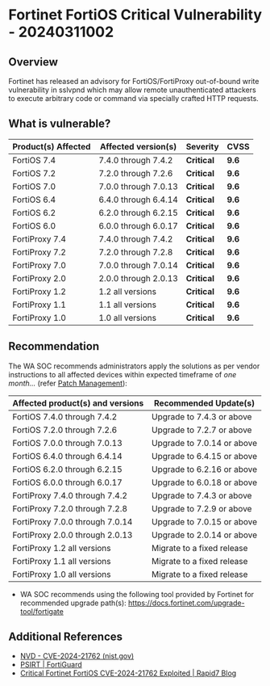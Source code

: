 # Fortinet FortiOS Critical Vulnerability - 20240311002

## Overview

Fortinet has released an advisory for FortiOS/FortiProxy out-of-bound write vulnerability in sslvpnd which may allow remote unauthenticated attackers to execute arbitrary code or command via specially crafted HTTP requests.

## What is vulnerable?

| Product(s) Affected | Affected version(s) | Severity | CVSS |
| ------------------- | ------------------- | -------- | ---- |
| FortiOS 7.4 | 7.4.0 through 7.4.2 |**Critical**|**9.6**|
| FortiOS 7.2 | 7.2.0 through 7.2.6 |**Critical**|**9.6**|
| FortiOS 7.0 | 7.0.0 through 7.0.13 |**Critical**|**9.6**|
| FortiOS 6.4 | 6.4.0 through 6.4.14 |**Critical**|**9.6**|
| FortiOS 6.2 | 6.2.0 through 6.2.15 |**Critical**|**9.6**|
| FortiOS 6.0 | 6.0.0 through 6.0.17 |**Critical**|**9.6**|
| FortiProxy 7.4 | 7.4.0 through 7.4.2 |**Critical**|**9.6**|
| FortiProxy 7.2 | 7.2.0 through 7.2.8 |**Critical**|**9.6**|
| FortiProxy 7.0 | 7.0.0 through 7.0.14 |**Critical**|**9.6**|
| FortiProxy 2.0 | 2.0.0 through 2.0.13 |**Critical**|**9.6**|
| FortiProxy 1.2 | 1.2 all versions |**Critical**|**9.6**|
| FortiProxy 1.1 | 1.1 all versions |**Critical**|**9.6**|
| FortiProxy 1.0 | 1.0 all versions |**Critical**|**9.6**|

## Recommendation

The WA SOC recommends administrators apply the solutions as per vendor instructions to all affected devices within expected timeframe of *one month...* (refer [Patch Management](../guidelines/patch-management.md)):


| Affected product(s) and versions | Recommended Update(s) |
| -------------------------------- | --------------------- |
| FortiOS 7.4.0 through 7.4.2 | Upgrade to 7.4.3 or above |
| FortiOS 7.2.0 through 7.2.6 | Upgrade to 7.2.7 or above |
| FortiOS 7.0.0 through 7.0.13 | Upgrade to 7.0.14 or above |
| FortiOS 6.4.0 through 6.4.14 | Upgrade to 6.4.15 or above |
| FortiOS 6.2.0 through 6.2.15 | Upgrade to 6.2.16 or above |
| FortiOS 6.0.0 through 6.0.17 | Upgrade to 6.0.18 or above |
| FortiProxy 7.4.0 through 7.4.2 | Upgrade to 7.4.3 or above |
| FortiProxy 7.2.0 through 7.2.8 | Upgrade to 7.2.9 or above |
| FortiProxy 7.0.0 through 7.0.14 | Upgrade to 7.0.15 or above |
| FortiProxy 2.0.0 through 2.0.13 | Upgrade to 2.0.14 or above |
| FortiProxy 1.2 all versions | Migrate to a fixed release |
| FortiProxy 1.1 all versions | Migrate to a fixed release |
| FortiProxy 1.0 all versions | Migrate to a fixed release |

- WA SOC recommends using the following tool provided by Fortinet for recommended upgrade path(s): https://docs.fortinet.com/upgrade-tool/fortigate

## Additional References

- [NVD - CVE-2024-21762 (nist.gov)](https://nvd.nist.gov/vuln/detail/CVE-2024-21762)
- [PSIRT | FortiGuard](https://www.fortiguard.com/psirt/FG-IR-24-015)
- [Critical Fortinet FortiOS CVE-2024-21762 Exploited | Rapid7 Blog](https://www.rapid7.com/blog/post/2024/02/12/etr-critical-fortinet-fortios-cve-2024-21762-exploited/)
